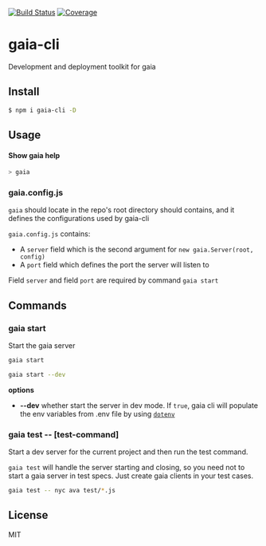 [![Build Status](https://travis-ci.org/kaelzhang/gaia-cli.svg?branch=master)](https://travis-ci.org/kaelzhang/gaia-cli)
[![Coverage](https://codecov.io/gh/kaelzhang/gaia-cli/branch/master/graph/badge.svg)](https://codecov.io/gh/kaelzhang/gaia-cli)
<!-- optional appveyor tst
[![Windows Build Status](https://ci.appveyor.com/api/projects/status/github/kaelzhang/@gaia/cli?branch=master&svg=true)](https://ci.appveyor.com/project/kaelzhang/@gaia/cli)
-->
<!-- optional npm version
[![NPM version](https://badge.fury.io/js/@gaia/cli.svg)](http://badge.fury.io/js/@gaia/cli)
-->
<!-- optional npm downloads
[![npm module downloads per month](http://img.shields.io/npm/dm/@gaia/cli.svg)](https://www.npmjs.org/package/@gaia/cli)
-->
<!-- optional dependency status
[![Dependency Status](https://david-dm.org/kaelzhang/@gaia/cli.svg)](https://david-dm.org/kaelzhang/@gaia/cli)
-->

# gaia-cli

Development and deployment toolkit for gaia

## Install

```sh
$ npm i gaia-cli -D
```

## Usage

#### Show gaia help

```sh
> gaia
```

### gaia.config.js

`gaia` should locate in the repo's root directory should contains, and it defines the configurations used by gaia-cli

`gaia.config.js` contains:

- A `server` field which is the second argument for `new gaia.Server(root, config)`
- A `port` field which defines the port the server will listen to

Field `server` and field `port` are required by command `gaia start`

## Commands

### gaia start

Start the gaia server

```sh
gaia start

gaia start --dev
```

**options**

- **--dev** whether start the server in dev mode. If `true`, gaia cli will populate the env variables from .env file by using [`dotenv`](https://npmjs.org/package/dotenv)

### gaia test -- [test-command]

Start a dev server for the current project and then run the test command.

`gaia test` will handle the server starting and closing, so you need not to start a gaia server in test specs. Just create gaia clients in your test cases.

```sh
gaia test -- nyc ava test/*.js
```

## License

MIT

